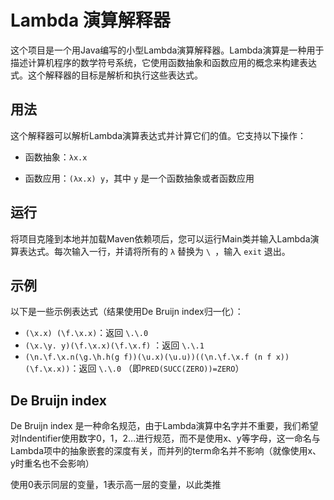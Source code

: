 # Lambda 演算解释器

这个项目是一个用Java编写的小型Lambda演算解释器。Lambda演算是一种用于描述计算机程序的数学符号系统，它使用函数抽象和函数应用的概念来构建表达式。这个解释器的目标是解析和执行这些表达式。

## 用法

这个解释器可以解析Lambda演算表达式并计算它们的值。它支持以下操作：

- 函数抽象：`λx.x`

- 函数应用：`(λx.x) y`，其中 `y` 是一个函数抽象或者函数应用

## 运行

将项目克隆到本地并加载Maven依赖项后，您可以运行Main类并输入Lambda演算表达式。每次输入一行，并请将所有的 `λ` 替换为 `\ `，输入 `exit` 退出。

## 示例

以下是一些示例表达式（结果使用De Bruijn index归一化）：

- `(\x.x) (\f.\x.x)`：返回 `\.\.0`
- `(\x.\y. y)(\f.\x.x)(\f.\x.f)` ：返回 `\.\.1`
- `(\n.\f.\x.n(\g.\h.h(g f))(\u.x)(\u.u))((\n.\f.\x.f (n f x))(\f.\x.x))`：返回 `\.\.0`
  （即`PRED(SUCC(ZERO))=ZERO`）

## De Bruijn index
De Bruijn index 是一种命名规范，由于Lambda演算中名字并不重要，我们希望对Indentifier使用数字0，1，2...进行规范，而不是使用x、y等字母，这一命名与Lambda项中的抽象嵌套的深度有关，而并列的term命名并不影响（就像使用x、y时重名也不会影响）

使用0表示同层的变量，1表示高一层的变量，以此类推

